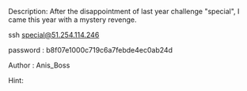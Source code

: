 Description:
After the disappointment of last year challenge "special", I came this year  with a mystery revenge. 

ssh special@51.254.114.246

password : b8f07e1000c719c6a7febde4ec0ab24d



Author : Anis_Boss

Hint:
